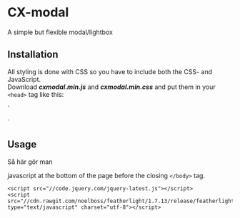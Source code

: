 # CX-modal
A simple but flexible modal/lightbox


## Installation
All styling is done with CSS so you have to include both the CSS- and JavaScript.\
Download _**cxmodal.min.js**_ and _**cxmodal.min.css**_ and put them in your `<head>` tag like this:

  ` <link rel="stylesheet" href="cxmodal/cxmodal.min.css">
  <script src="cxmodal/cxmodal.min.js"></script> `


## Usage
Så här gör man

javascript at the bottom of the page before the closing `</body>` tag.

	<script src="//code.jquery.com/jquery-latest.js"></script>
	<script src="//cdn.rawgit.com/noelboss/featherlight/1.7.13/release/featherlight.min.js" type="text/javascript" charset="utf-8"></script>
